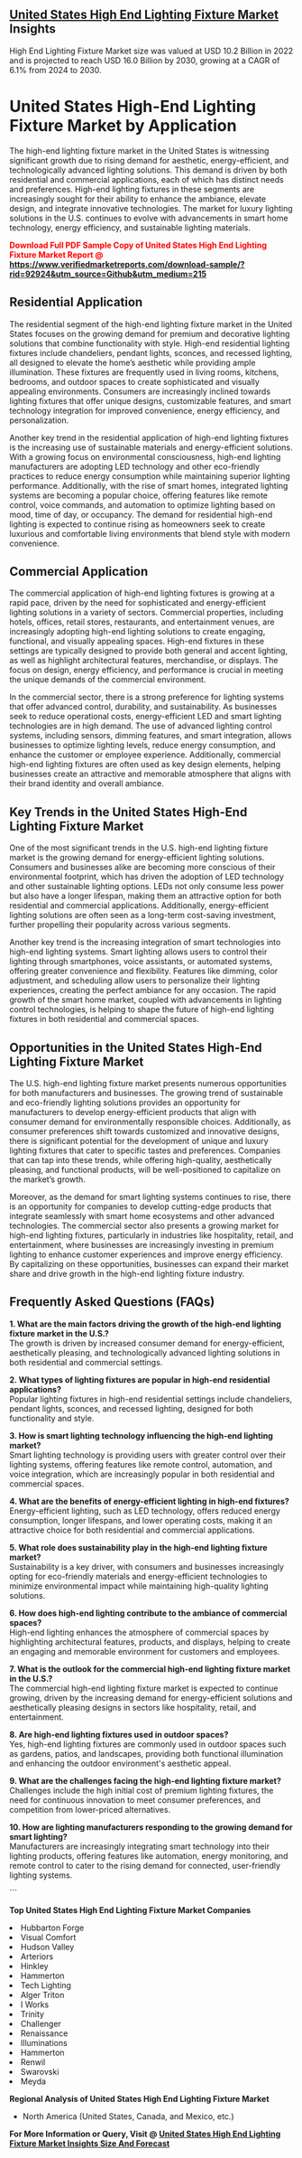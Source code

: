 <h2><a href="https://www.verifiedmarketreports.com/download-sample/?rid=92924&amp;utm_source=Github&amp;utm_medium=215" target="_blank">United States High End Lighting Fixture Market</a> Insights</h2><p>High End Lighting Fixture Market size was valued at USD 10.2 Billion in 2022 and is projected to reach USD 16.0 Billion by 2030, growing at a CAGR of 6.1% from 2024 to 2030.</p><p> <h1>United States High-End Lighting Fixture Market by Application</h1> <p>The high-end lighting fixture market in the United States is witnessing significant growth due to rising demand for aesthetic, energy-efficient, and technologically advanced lighting solutions. This demand is driven by both residential and commercial applications, each of which has distinct needs and preferences. High-end lighting fixtures in these segments are increasingly sought for their ability to enhance the ambiance, elevate design, and integrate innovative technologies. The market for luxury lighting solutions in the U.S. continues to evolve with advancements in smart home technology, energy efficiency, and sustainable lighting materials.</p> <p><strong><p><span class=""><span style="color: #ff0000;"><strong>Download Full PDF Sample Copy of United States High End Lighting Fixture Market Report</strong> @ </span><a href="https://www.verifiedmarketreports.com/download-sample/?rid=92924&amp;utm_source=Github&amp;utm_medium=215" target="_blank">https://www.verifiedmarketreports.com/download-sample/?rid=92924&amp;utm_source=Github&amp;utm_medium=215</a></span></p></strong></p> <h2>Residential Application</h2> <p>The residential segment of the high-end lighting fixture market in the United States focuses on the growing demand for premium and decorative lighting solutions that combine functionality with style. High-end residential lighting fixtures include chandeliers, pendant lights, sconces, and recessed lighting, all designed to elevate the home’s aesthetic while providing ample illumination. These fixtures are frequently used in living rooms, kitchens, bedrooms, and outdoor spaces to create sophisticated and visually appealing environments. Consumers are increasingly inclined towards lighting fixtures that offer unique designs, customizable features, and smart technology integration for improved convenience, energy efficiency, and personalization.</p> <p>Another key trend in the residential application of high-end lighting fixtures is the increasing use of sustainable materials and energy-efficient solutions. With a growing focus on environmental consciousness, high-end lighting manufacturers are adopting LED technology and other eco-friendly practices to reduce energy consumption while maintaining superior lighting performance. Additionally, with the rise of smart homes, integrated lighting systems are becoming a popular choice, offering features like remote control, voice commands, and automation to optimize lighting based on mood, time of day, or occupancy. The demand for residential high-end lighting is expected to continue rising as homeowners seek to create luxurious and comfortable living environments that blend style with modern convenience.</p> <h2>Commercial Application</h2> <p>The commercial application of high-end lighting fixtures is growing at a rapid pace, driven by the need for sophisticated and energy-efficient lighting solutions in a variety of sectors. Commercial properties, including hotels, offices, retail stores, restaurants, and entertainment venues, are increasingly adopting high-end lighting solutions to create engaging, functional, and visually appealing spaces. High-end fixtures in these settings are typically designed to provide both general and accent lighting, as well as highlight architectural features, merchandise, or displays. The focus on design, energy efficiency, and performance is crucial in meeting the unique demands of the commercial environment.</p> <p>In the commercial sector, there is a strong preference for lighting systems that offer advanced control, durability, and sustainability. As businesses seek to reduce operational costs, energy-efficient LED and smart lighting technologies are in high demand. The use of advanced lighting control systems, including sensors, dimming features, and smart integration, allows businesses to optimize lighting levels, reduce energy consumption, and enhance the customer or employee experience. Additionally, commercial high-end lighting fixtures are often used as key design elements, helping businesses create an attractive and memorable atmosphere that aligns with their brand identity and overall ambiance.</p> <h2>Key Trends in the United States High-End Lighting Fixture Market</h2> <p>One of the most significant trends in the U.S. high-end lighting fixture market is the growing demand for energy-efficient lighting solutions. Consumers and businesses alike are becoming more conscious of their environmental footprint, which has driven the adoption of LED technology and other sustainable lighting options. LEDs not only consume less power but also have a longer lifespan, making them an attractive option for both residential and commercial applications. Additionally, energy-efficient lighting solutions are often seen as a long-term cost-saving investment, further propelling their popularity across various segments.</p> <p>Another key trend is the increasing integration of smart technologies into high-end lighting systems. Smart lighting allows users to control their lighting through smartphones, voice assistants, or automated systems, offering greater convenience and flexibility. Features like dimming, color adjustment, and scheduling allow users to personalize their lighting experiences, creating the perfect ambiance for any occasion. The rapid growth of the smart home market, coupled with advancements in lighting control technologies, is helping to shape the future of high-end lighting fixtures in both residential and commercial spaces.</p> <h2>Opportunities in the United States High-End Lighting Fixture Market</h2> <p>The U.S. high-end lighting fixture market presents numerous opportunities for both manufacturers and businesses. The growing trend of sustainable and eco-friendly lighting solutions provides an opportunity for manufacturers to develop energy-efficient products that align with consumer demand for environmentally responsible choices. Additionally, as consumer preferences shift towards customized and innovative designs, there is significant potential for the development of unique and luxury lighting fixtures that cater to specific tastes and preferences. Companies that can tap into these trends, while offering high-quality, aesthetically pleasing, and functional products, will be well-positioned to capitalize on the market’s growth.</p> <p>Moreover, as the demand for smart lighting systems continues to rise, there is an opportunity for companies to develop cutting-edge products that integrate seamlessly with smart home ecosystems and other advanced technologies. The commercial sector also presents a growing market for high-end lighting fixtures, particularly in industries like hospitality, retail, and entertainment, where businesses are increasingly investing in premium lighting to enhance customer experiences and improve energy efficiency. By capitalizing on these opportunities, businesses can expand their market share and drive growth in the high-end lighting fixture industry.</p> <h2>Frequently Asked Questions (FAQs)</h2> <p><strong>1. What are the main factors driving the growth of the high-end lighting fixture market in the U.S.?</strong><br> The growth is driven by increased consumer demand for energy-efficient, aesthetically pleasing, and technologically advanced lighting solutions in both residential and commercial settings.</p> <p><strong>2. What types of lighting fixtures are popular in high-end residential applications?</strong><br> Popular lighting fixtures in high-end residential settings include chandeliers, pendant lights, sconces, and recessed lighting, designed for both functionality and style.</p> <p><strong>3. How is smart lighting technology influencing the high-end lighting market?</strong><br> Smart lighting technology is providing users with greater control over their lighting systems, offering features like remote control, automation, and voice integration, which are increasingly popular in both residential and commercial spaces.</p> <p><strong>4. What are the benefits of energy-efficient lighting in high-end fixtures?</strong><br> Energy-efficient lighting, such as LED technology, offers reduced energy consumption, longer lifespans, and lower operating costs, making it an attractive choice for both residential and commercial applications.</p> <p><strong>5. What role does sustainability play in the high-end lighting fixture market?</strong><br> Sustainability is a key driver, with consumers and businesses increasingly opting for eco-friendly materials and energy-efficient technologies to minimize environmental impact while maintaining high-quality lighting solutions.</p> <p><strong>6. How does high-end lighting contribute to the ambiance of commercial spaces?</strong><br> High-end lighting enhances the atmosphere of commercial spaces by highlighting architectural features, products, and displays, helping to create an engaging and memorable environment for customers and employees.</p> <p><strong>7. What is the outlook for the commercial high-end lighting fixture market in the U.S.?</strong><br> The commercial high-end lighting fixture market is expected to continue growing, driven by the increasing demand for energy-efficient solutions and aesthetically pleasing designs in sectors like hospitality, retail, and entertainment.</p> <p><strong>8. Are high-end lighting fixtures used in outdoor spaces?</strong><br> Yes, high-end lighting fixtures are commonly used in outdoor spaces such as gardens, patios, and landscapes, providing both functional illumination and enhancing the outdoor environment's aesthetic appeal.</p> <p><strong>9. What are the challenges facing the high-end lighting fixture market?</strong><br> Challenges include the high initial cost of premium lighting fixtures, the need for continuous innovation to meet consumer preferences, and competition from lower-priced alternatives.</p> <p><strong>10. How are lighting manufacturers responding to the growing demand for smart lighting?</strong><br> Manufacturers are increasingly integrating smart technology into their lighting products, offering features like automation, energy monitoring, and remote control to cater to the rising demand for connected, user-friendly lighting systems.</p> ```</p><p><strong>Top United States High End Lighting Fixture Market Companies</strong></p><div data-test-id=""><p><li>Hubbarton Forge</li><li> Visual Comfort</li><li> Hudson Valley</li><li> Arteriors</li><li> Hinkley</li><li> Hammerton</li><li> Tech Lighting</li><li> Alger Triton</li><li> I Works</li><li> Trinity</li><li> Challenger</li><li> Renaissance</li><li> Illuminations</li><li> Hammerton</li><li> Renwil</li><li> Swarovski</li><li> Meyda</li></p><div><strong>Regional Analysis of&nbsp;United States High End Lighting Fixture Market</strong></div><ul><li dir="ltr"><p dir="ltr">North America&nbsp;(United States, Canada, and Mexico, etc.)</p></li></ul><p><strong>For More Information or Query, Visit @&nbsp;</strong><strong><a href="https://www.verifiedmarketreports.com/product/global-high-end-lighting-fixture-market-growth-status-and-outlook-2019-2024/?utm_source=Github&amp;utm_medium=215" target="_blank">United States High End Lighting Fixture Market Insights Size And Forecast</a></strong></p></div>
